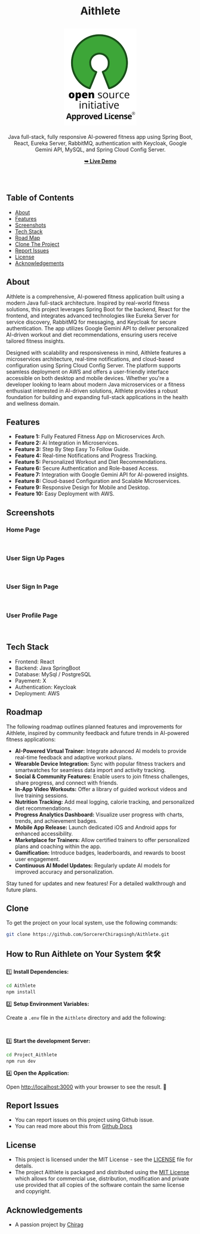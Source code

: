 <h1 align="center">Aithlete</h1>

<div align="center">

<h2 align="center">
  <a href="LICENSE">
    <img src="https://github.com/SorcererChiragsingh/Aithlete/blob/main/Images/MIT%20License.png" alt="MIT License" />
  </a>
</h2>

<p> 
Java full-stack, fully responsive AI-powered fitness app using Spring Boot, React, Eureka Server, RabbitMQ, authentication with Keycloak, Google Gemini API, MySQL, and Spring Cloud Config Server.
</p>

<a href="" target="_blank"><strong>➥ Live Demo</strong></a>

</div> <br/><br/>

## Table of Contents

- [About](#about)
- [Features](#features)
- [Screenshots](#screenshots)
- [Tech Stack](#tech-stack)
- [Road Map](#roadmap)
- [Clone The Project](#clone)
- [Report Issues](#report-issues)
- [License](#license)
- [Acknowledgements](#acknowledgements)

## About

Aithlete is a comprehensive, AI-powered fitness application built using a modern Java full-stack architecture. Inspired by real-world fitness solutions, this project leverages Spring Boot for the backend, React for the frontend, and integrates advanced technologies like Eureka Server for service discovery, RabbitMQ for messaging, and Keycloak for secure authentication. The app utilizes Google Gemini API to deliver personalized AI-driven workout and diet recommendations, ensuring users receive tailored fitness insights.

Designed with scalability and responsiveness in mind, Aithlete features a microservices architecture, real-time notifications, and cloud-based configuration using Spring Cloud Config Server. The platform supports seamless deployment on AWS and offers a user-friendly interface accessible on both desktop and mobile devices. Whether you're a developer looking to learn about modern Java microservices or a fitness enthusiast interested in AI-driven solutions, Aithlete provides a robust foundation for building and expanding full-stack applications in the health and wellness domain.


## Features

- **Feature 1:** Fully Featured Fitness App on Microservices Arch.
- **Feature 2:** Ai Integration in Microservices.
- **Feature 3:** Step By Step Easy To Follow Guide.
- **Feature 4:** Real-time Notifications and Progress Tracking.
- **Feature 5:** Personalized Workout and Diet Recommendations.
- **Feature 6:** Secure Authentication and Role-based Access.
- **Feature 7:** Integration with Google Gemini API for AI-powered insights.
- **Feature 8:** Cloud-based Configuration and Scalable Microservices.
- **Feature 9:** Responsive Design for Mobile and Desktop.
- **Feature 10:** Easy Deployment with AWS.

## Screenshots

### Home Page
![]()

### User Sign Up Pages
![]()

### User Sign In Page
![]()

### User Profile Page
![]()



## Tech Stack

- Frontend: React 
- Backend: Java SpringBoot
- Database: MySql / PostgreSQL
- Payement: X
- Authentication: Keycloak
- Deployment: AWS


## Roadmap

The following roadmap outlines planned features and improvements for Aithlete, inspired by community feedback and future trends in AI-powered fitness applications:

- **AI-Powered Virtual Trainer:** Integrate advanced AI models to provide real-time feedback and adaptive workout plans.
- **Wearable Device Integration:** Sync with popular fitness trackers and smartwatches for seamless data import and activity tracking.
- **Social & Community Features:** Enable users to join fitness challenges, share progress, and connect with friends.
- **In-App Video Workouts:** Offer a library of guided workout videos and live training sessions.
- **Nutrition Tracking:** Add meal logging, calorie tracking, and personalized diet recommendations.
- **Progress Analytics Dashboard:** Visualize user progress with charts, trends, and achievement badges.
- **Mobile App Release:** Launch dedicated iOS and Android apps for enhanced accessibility.
- **Marketplace for Trainers:** Allow certified trainers to offer personalized plans and coaching within the app.
- **Gamification:** Introduce badges, leaderboards, and rewards to boost user engagement.
- **Continuous AI Model Updates:** Regularly update AI models for improved accuracy and personalization.

Stay tuned for updates and new features! For a detailed walkthrough and future plans.

## Clone

To get the project on your local system, use the following commands:

```bash
git clone https://github.com/SorcererChiragsingh/Aithlete.git
```

## How to Run Aithlete on Your System 🛠🛠

1️⃣ **Install Dependencies:**

```bash
cd Aithlete
npm install
```

2️⃣ **Setup Environment Variables:**

Create a `.env` file in the `Aithlete` directory and add the following:

```env


``` 

3️⃣ **Start the development Server:**

```bash
cd Project_Aithlete
npm run dev
```

<!-- 4️⃣ **Start the Frontend Server:**5️⃣

```bash
Project_Aithletecd 
cd ../frontend
npm run dev
``` -->

4️⃣ **Open the Application:**

Open [http://localhost:3000](http://localhost:3000) with your browser to see the result. 🚀


 ## Report Issues
- You can report issues on this project using Github issue.
- You can read more about this from [Github Docs](https://docs.github.com/en/issues/tracking-your-work-with-issues/creating-an-issue)

## License

- This project is licensed under the MIT License - see the [LICENSE](https://github.com/SorcererChiragsingh/Aithlete?tab=MIT-1-ov-file) file for details.
- The project Aithlete is packaged and distributed using the [MIT License](https://choosealicense.com/licenses/mit/) which allows for commercial use, distribution, modification and private use provided that all copies of the software contain the same license and copyright.

## Acknowledgements

- A passion project by [Chirag](www.linkedin.com/in/chirag-singh-148993279)
